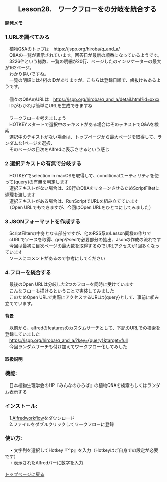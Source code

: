 ## 　　Lesson28.　ワークフローをの分岐を統合する  
#### 開発メモ
### 1.URLを調べてみる
　植物Q&Aのトップは　https://jspp.org/hiroba/q_and_a/
<br>　Q&Aの一覧が表示されています。回答日が最新の順番になっているようです。
<br>　3226件という総数、一覧の明細が20行、ページしたのインジケーターの最大が162ページ。
<br>　わかり易いですね。
<br>　一覧の明細には4桁のIDがありますが、こちらは登録日順で、歯抜けもあるようです。
<br>　
<br>　個々のQ&AのURLは　https://jspp.org/hiroba/q_and_a/detail.html?id=xxxx 
<br>　IDがわかれば簡単にURLを生成できますね
<br>　
<br>　ワークフローを考えましょう
<br>　HOTKEYスタートで選択中のテキストがある場合はそのテキストでQ&Aを検索
<br>　選択中のテキストがない場合は、トップページから最大ページを取得して、ランダムな1ページを選択、
<br>　そのページの目次をAlfredに表示させるという感じ
### 2.選択テキストの有無で分岐する
　HOTKEYでselection in macOSを取得して、conditionalユーティリティを使って{query}の有無を判定します
<br>　選択テキストがない場合は、20行のQ&AをリターンさせるためScriptFiltetに処理を渡します
<br>　選択テキストがある場合は、RunScriptでURLを組み立てています
<br>　（Open URLでもできますが、今回はOpen URLをひとつにしてみました）
### 3.JSONフォーマットを作成する
　ScriptFilterの中身となる部分ですが、他のRSS系のLesson同様の作りで
<br>　cURLでソースを取得、grepやsedで必要部分の抽出、Jsonの作成の流れです
<br>　今回は最初に目次ページの最大数を取得するのでURLアクセスが1回多くなっています　
<br>　ソースにコメントがあるので参考にしてください
### 4.フローを統合する
　最後のOpen URLは分岐した2つのフローを同時に受けています 
<br>　こんなフローも描けるということで実装してみました
<br>　このためOpen URLで実際にアクセスするURLは{query}として、事前に組み立てています。
<br>
#### 背景
　以前から、alfredのfeaturesのカスタムサーチとして、下記のURLでの検索を登録していました
<br>　https://jspp.org/hiroba/q_and_a/?key={query}&target=full
<br>　今回ランダムサーチも付け加えてワークフロー化してみした
#### 取扱説明
### 機能:
　日本植物生理学会のHP『みんなのひろば』の植物Q&Aを検索もしくはランダム表示する
### インストール:
　1.[Alfredworkflow](https://github.com/KitanoTamotsu/plant/releases/download/1.0/plant.alfredworkflow.zip)をダウンロード 
<br>　2.ファイルをダブルクリックしてワークフローに登録
### 使い方:
　・文字列を選択してHotkey『⌃p』を入力（Hotkeyはご自身での設定が必要です）
<br>　・表示されたAlfredバーに数字を入力
<br>
<br>
[トップページに戻る](https://kitanotamotsu.github.io/)

